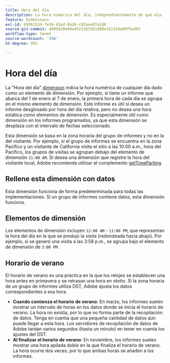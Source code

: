 ```yaml
---
title: Hora del día
description: La hora numérica del día, independientemente de qué día.
feature: Dimensions
exl-id: b9361534-7e58-41ed-9a38-c02aeed7a2d8
source-git-commit: d095628e94a45221815b1d08e35132de09f5ed8f
workflow-type: tm+mt
source-wordcount: '358'
ht-degree: 95%

---
```


# Hora del día

La &quot;Hora del día&quot; [dimension](overview.md) indica la hora numérica de cualquier día dado como un elemento de dimensión. Por ejemplo, si tiene un informe que abarca del 1 de enero al 7 de enero, la primera hora de cada día se agrupa en el mismo elemento de dimensión. Este informe es útil si desea un informe desglosado por hora del día relativa, pero no desea una hora estática como elementos de dimensión. Es especialmente útil como dimensión en los informes programados, ya que esta dimensión se desplaza con el intervalo de fechas seleccionado.

Esta dimensión se basa en la zona horaria del grupo de informes y no en la del visitante. Por ejemplo, si el grupo de informes se encuentra en la zona Pacífico y un visitante de California visita el sitio a las 10:00 a.m., hora del Pacífico, los grupos de visitas se agrupan debajo del elemento de dimensión `11:00 AM`. Si desea una dimensión que registre la hora del visitante local, Adobe recomienda utilizar el complemento [getTimeParting](/help/implement/vars/plugins/gettimeparting.md).

## Rellene esta dimensión con datos

Esta dimensión funciona de forma predeterminada para todas las implementaciones. Si un grupo de informes contiene datos, esta dimensión funciona.

## Elementos de dimensión

Los elementos de dimensión incluyen `12:00 AM` - `11:00 PM`, que representan la hora del día en la que se produjo la visita (redondeada hacia abajo). Por ejemplo, si se generó una visita a las 3:58 p.m., se agrupa bajo el elemento de dimensión de `3:00 PM`.

## Horario de verano

El horario de verano es una práctica en la que los relojes se establecen una hora antes en primavera y se retrasan una hora en otoño. Si la zona horaria de un grupo de informes utiliza DST, Adobe ajusta los datos correspondientes a esa hora.

* **Cuando comienza el horario de verano**: En marzo, los informes suelen mostrar un intervalo de horas en los datos donde se inicia el horario de verano. La hora no existía, por lo que no forma parte de la recopilación de datos. Tenga en cuenta que una pequeña cantidad de datos aún puede llegar a esta hora. Los servidores de recopilación de datos de Adobe tardan varios segundos (hasta un minuto) en tener en cuenta los ajustes del DST.
* **Al finalizar el horario de verano**: En noviembre, los informes suelen mostrar una hora apilada doble en la que finaliza el horario de verano. La hora ocurre dos veces, por lo que ambas horas se añaden a los informes.
